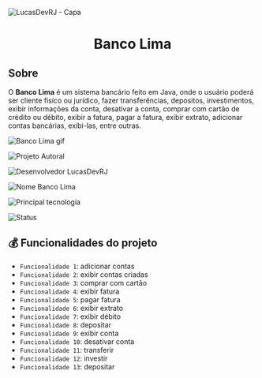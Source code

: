 ![LucasDevRJ - Capa](https://user-images.githubusercontent.com/95040236/147415952-3be56c26-f85d-4489-bb6b-e32128ac7ce3.png)

<h1 align="center">Banco Lima</h1>

## Sobre

O **Banco Lima** é um sistema bancário feito em Java, onde o usuário poderá ser cliente fisíco ou jurídico, fazer transferências, depositos, investimentos, exibir informações da conta, desativar a conta, comprar com cartão de crédito ou débito, exibir a fatura, pagar a fatura, exibir extrato, adicionar contas bancárias, exibi-las, entre outras.

![Banco Lima gif](imagens/banco-lima.gif)

![Projeto Autoral](https://img.shields.io/badge/Autoral-Sim-success)

![Desenvolvedor LucasDevRJ](https://img.shields.io/badge/Desenvolvedor-LucasDevRJ-success)

![Nome Banco Lima](https://img.shields.io/badge/Nome-BancoLima-success)

![Principal tecnologia](https://img.shields.io/badge/Tecnologia-Java-success)

![Status](https://img.shields.io/badge/Status-Concluído-success)

## :moneybag: Funcionalidades do projeto

- `Funcionalidade 1`: adicionar contas
- `Funcionalidade 2`: exibir contas criadas
- `Funcionalidade 3`: comprar com cartão
- `Funcionalidade 4`: exibir fatura
- `Funcionalidade 5`: pagar fatura
- `Funcionalidade 6`: exibir extrato
- `Funcionalidade 7`: exibir débito
- `Funcionalidade 8`: depositar
- `Funcionalidade 9`: exibir conta
- `Funcionalidade 10`: desativar conta
- `Funcionalidade 11`: transferir
- `Funcionalidade 12`: investir
- `Funcionalidade 13`: depositar
